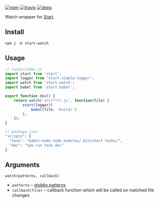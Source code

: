 [![npm](https://img.shields.io/npm/v/start-watch.svg?style=flat-square)](https://www.npmjs.com/package/start-watch)
[![travis](http://img.shields.io/travis/start-runner/watch.svg?style=flat-square)](https://travis-ci.org/start-runner/watch)
[![deps](https://img.shields.io/gemnasium/start-runner/watch.svg?style=flat-square)](https://gemnasium.com/start-runner/watch)

Watch wrapper for [Start](https://github.com/start-runner/start).

## Install

```
npm i -D start-watch
```

## Usage

```js
// tasks/index.js
import start from 'start';
import logger from 'start-simple-logger';
import watch from 'start-watch';
import babel from 'start-babel';

export function dev() {
    return watch('src/**/*.js', function(file) {
        start(logger)(
            babel(file, 'build/')
        );
    });
}
```

```js
// package.json
"scripts": {
  "task": "babel-node node_modules/.bin/start tasks/",
  "dev": "npm run task dev"
}
```

## Arguments

`watch(patterns, callback)`

* `patterns` – [globby patterns](https://github.com/sindresorhus/globby)
* `callback(file)` – callback function which will be called on matched file changes
